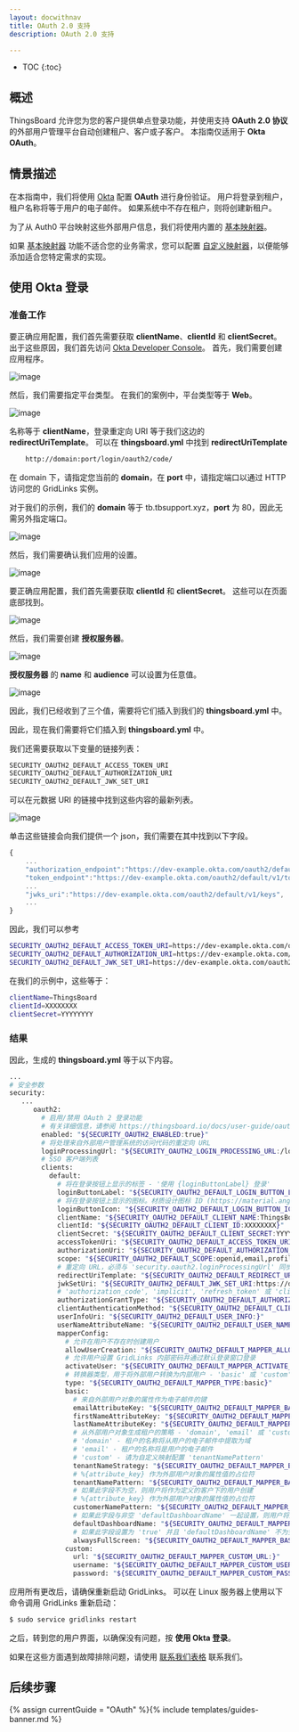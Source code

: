 ```yaml
---
layout: docwithnav
title: OAuth 2.0 支持
description: OAuth 2.0 支持

---
```


* TOC
{:toc}

## 概述
ThingsBoard 允许您为您的客户提供单点登录功能，并使用支持 **OAuth 2.0 协议** 的外部用户管理平台自动创建租户、客户或子客户。
本指南仅适用于 **Okta OAuth**。
## 情景描述

在本指南中，我们将使用 [Okta](https://www.okta.com/) 配置 **OAuth** 进行身份验证。
用户将登录到租户，租户名称将等于用户的电子邮件。
如果系统中不存在租户，则将创建新租户。

为了从 Auth0 平台映射这些外部用户信息，我们将使用内置的 [基本映射器](/docs/user-guide/oauth-2-support/#basic-mapper)。

如果 [基本映射器](/docs/user-guide/oauth-2-support/#basic-mapper) 功能不适合您的业务需求，您可以配置 [自定义映射器](/docs/user-guide/oauth-2-support/#custom-mapper)，以便能够添加适合您特定需求的实现。

## 使用 Okta 登录

### 准备工作
要正确应用配置，我们首先需要获取 **clientName**、**clientId** 和 **clientSecret**。
出于这些原因，我们首先访问 [Okta Developer Console](https://developer.okta.com/)。
首先，我们需要创建应用程序。

![image](/images/user-guide/oauth-2-support/okta/okta-go-for-application.png)

然后，我们需要指定平台类型。
在我们的案例中，平台类型等于 **Web**。

![image](/images/user-guide/oauth-2-support/okta/okta-go-for-application-creation-1.png)

名称等于 **clientName**，登录重定向 URI 等于我们这边的 **redirectUriTemplate**。
可以在 **thingsboard.yml** 中找到 **redirectUriTemplate**

```bash
    http://domain:port/login/oauth2/code/
```

在 domain 下，请指定您当前的 **domain**，在 **port** 中，请指定端口以通过 HTTP 访问您的 GridLinks 实例。

对于我们的示例，我们的 **domain** 等于 tb.tbsupport.xyz，**port** 为 80，因此无需另外指定端口。


![image](/images/user-guide/oauth-2-support/okta/okta-go-for-application-creation-2.png)

然后，我们需要确认我们应用的设置。

![image](/images/user-guide/oauth-2-support/okta/okta-go-for-application-creation-3.png)

要正确应用配置，我们首先需要获取 **clientId** 和 **clientSecret**。
这些可以在页面底部找到。

![image](/images/user-guide/oauth-2-support/okta/okta-go-for-application-creation-clientIdSecret.png)


然后，我们需要创建 **授权服务器**。

![image](/images/user-guide/oauth-2-support/okta/okta-go-for-authorization-server-creation.png)

**授权服务器** 的 **name** 和 **audience** 可以设置为任意值。

![image](/images/user-guide/oauth-2-support/okta/okta-go-for-authorization-server-creation-1.png)


因此，我们已经收到了三个值，需要将它们插入到我们的 **thingsboard.yml** 中。

因此，现在我们需要将它们插入到 **thingsboard.yml** 中。

我们还需要获取以下变量的链接列表：

```bash
SECURITY_OAUTH2_DEFAULT_ACCESS_TOKEN_URI
SECURITY_OAUTH2_DEFAULT_AUTHORIZATION_URI
SECURITY_OAUTH2_DEFAULT_JWK_SET_URI
```

可以在元数据 URI 的链接中找到这些内容的最新列表。

![image](/images/user-guide/oauth-2-support/okta/okta-go-for-authorization-server-creation-2.png)

单击这些链接会向我们提供一个 json，我们需要在其中找到以下字段。

```js
{
    ...
	"authorization_endpoint":"https://dev-example.okta.com/oauth2/default/v1/authorize",
	"token_endpoint":"https://dev-example.okta.com/oauth2/default/v1/token",
    ...
	"jwks_uri":"https://dev-example.okta.com/oauth2/default/v1/keys",
    ...	
}
```

因此，我们可以参考
```bash
SECURITY_OAUTH2_DEFAULT_ACCESS_TOKEN_URI=https://dev-example.okta.com/oauth2/default/v1/token
SECURITY_OAUTH2_DEFAULT_AUTHORIZATION_URI=https://dev-example.okta.com/oauth2/default/v1/authorize
SECURITY_OAUTH2_DEFAULT_JWK_SET_URI=https://dev-example.okta.com/oauth2/default/v1/keys
```

在我们的示例中，这些等于：
```bash
clientName=ThingsBoard
clientId=XXXXXXXX
clientSecret=YYYYYYYY
```


### 结果

因此，生成的 **thingsboard.yml** 等于以下内容。

```bash
...
# 安全参数
security:
   ...
      oauth2:
        # 启用/禁用 OAuth 2 登录功能
        # 有关详细信息，请参阅 https://thingsboard.io/docs/user-guide/oauth-2-support/
        enabled: "${SECURITY_OAUTH2_ENABLED:true}"
        # 将处理来自外部用户管理系统的访问代码的重定向 URL
        loginProcessingUrl: "${SECURITY_OAUTH2_LOGIN_PROCESSING_URL:/login/oauth2/code/}"
        # SSO 客户端列表
        clients:
          default:
            # 将在登录按钮上显示的标签 - '使用 {loginButtonLabel} 登录'
            loginButtonLabel: "${SECURITY_OAUTH2_DEFAULT_LOGIN_BUTTON_LABEL:Okta}"
            # 将在登录按钮上显示的图标。材质设计图标 ID (https://material.angularjs.org/latest/api/directive/mdIcon)
            loginButtonIcon: "${SECURITY_OAUTH2_DEFAULT_LOGIN_BUTTON_ICON:}"
            clientName: "${SECURITY_OAUTH2_DEFAULT_CLIENT_NAME:ThingsBoard}"
            clientId: "${SECURITY_OAUTH2_DEFAULT_CLIENT_ID:XXXXXXXX}"
            clientSecret: "${SECURITY_OAUTH2_DEFAULT_CLIENT_SECRET:YYYYYYYY}"
            accessTokenUri: "${SECURITY_OAUTH2_DEFAULT_ACCESS_TOKEN_URI:https://dev-example.okta.com/oauth2/default/v1/token}"
            authorizationUri: "${SECURITY_OAUTH2_DEFAULT_AUTHORIZATION_URI:https://dev-example.okta.com/oauth2/default/v1/authorize}"
            scope: "${SECURITY_OAUTH2_DEFAULT_SCOPE:openid,email,profile}"
            # 重定向 URL，必须与 'security.oauth2.loginProcessingUrl' 同步，但添加了域名
            redirectUriTemplate: "${SECURITY_OAUTH2_DEFAULT_REDIRECT_URI_TEMPLATE:http://tb.tbsupport.xyz/login/oauth2/code/}"
            jwkSetUri: "${SECURITY_OAUTH2_DEFAULT_JWK_SET_URI:https://dev-example.okta.com/oauth2/default/v1/keys}"
            # 'authorization_code', 'implicit', 'refresh_token' 或 'client_credentials'
            authorizationGrantType: "${SECURITY_OAUTH2_DEFAULT_AUTHORIZATION_GRANT_TYPE:authorization_code}"
            clientAuthenticationMethod: "${SECURITY_OAUTH2_DEFAULT_CLIENT_AUTHENTICATION_METHOD:post}" # basic 或 post
            userInfoUri: "${SECURITY_OAUTH2_DEFAULT_USER_INFO:}"
            userNameAttributeName: "${SECURITY_OAUTH2_DEFAULT_USER_NAME_ATTRIBUTE_NAME:email}"
            mapperConfig:
              # 允许在用户不存在时创建用户
              allowUserCreation: "${SECURITY_OAUTH2_DEFAULT_MAPPER_ALLOW_USER_CREATION:true}"
              # 允许用户设置 GridLinks 内部密码并通过默认登录窗口登录
              activateUser: "${SECURITY_OAUTH2_DEFAULT_MAPPER_ACTIVATE_USER:false}"
              # 转换器类型，用于将外部用户转换为内部用户 - 'basic' 或 'custom'
              type: "${SECURITY_OAUTH2_DEFAULT_MAPPER_TYPE:basic}"
              basic:
                # 来自外部用户对象的属性作为电子邮件的键
                emailAttributeKey: "${SECURITY_OAUTH2_DEFAULT_MAPPER_BASIC_EMAIL_ATTRIBUTE_KEY:email}"
                firstNameAttributeKey: "${SECURITY_OAUTH2_DEFAULT_MAPPER_BASIC_FIRST_NAME_ATTRIBUTE_KEY:}"
                lastNameAttributeKey: "${SECURITY_OAUTH2_DEFAULT_MAPPER_BASIC_LAST_NAME_ATTRIBUTE_KEY:}"
                # 从外部用户对象生成租户的策略 - 'domain', 'email' 或 'custom'
                # 'domain' - 租户的名称将从用户的电子邮件中提取为域
                # 'email' - 租户的名称将是用户的电子邮件
                # 'custom' - 请为自定义映射配置 'tenantNamePattern'
                tenantNameStrategy: "${SECURITY_OAUTH2_DEFAULT_MAPPER_BASIC_TENANT_NAME_STRATEGY:domain}"
                # %{attribute_key} 作为外部用户对象的属性值的占位符
                tenantNamePattern: "${SECURITY_OAUTH2_DEFAULT_MAPPER_BASIC_TENANT_NAME_PATTERN:}"
                # 如果此字段不为空，则用户将作为定义的客户下的用户创建
                # %{attribute_key} 作为外部用户对象的属性值的占位符
                customerNamePattern: "${SECURITY_OAUTH2_DEFAULT_MAPPER_BASIC_CUSTOMER_NAME_PATTERN:}"
                # 如果此字段与非空 'defaultDashboardName' 一起设置，则用户将从定义的仪表板以全屏模式开始
                defaultDashboardName: "${SECURITY_OAUTH2_DEFAULT_MAPPER_BASIC_DEFAULT_DASHBOARD_NAME:}"
                # 如果此字段设置为 'true' 并且 'defaultDashboardName' 不为空，则用户将从定义的仪表板以全屏模式开始
                alwaysFullScreen: "${SECURITY_OAUTH2_DEFAULT_MAPPER_BASIC_ALWAYS_FULL_SCREEN:false}"
              custom:
                url: "${SECURITY_OAUTH2_DEFAULT_MAPPER_CUSTOM_URL:}"
                username: "${SECURITY_OAUTH2_DEFAULT_MAPPER_CUSTOM_USERNAME:}"
                password: "${SECURITY_OAUTH2_DEFAULT_MAPPER_CUSTOM_PASSWORD:}"
```


应用所有更改后，请确保重新启动 GridLinks。
可以在 Linux 服务器上使用以下命令调用 GridLinks 重新启动：
```bash
$ sudo service gridlinks restart
```

之后，转到您的用户界面，以确保没有问题，按 **使用 Okta 登录**。

如果在这些方面遇到故障排除问题，请使用 [联系我们表格](/docs/contact-us/) 联系我们。

## 后续步骤

{% assign currentGuide = "OAuth" %}{% include templates/guides-banner.md %}